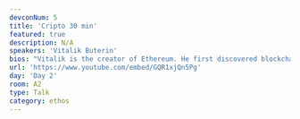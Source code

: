 ```yaml
---
devconNum: 5
title: 'Cripto 30 min'
featured: true
description: N/A
speakers: 'Vitalik Buterin'
bios: "Vitalik is the creator of Ethereum. He first discovered blockchain and cryptocurrency technologies through Bitcoin in 2011, and was immediately excited by the technology and its potential. He cofounded Bitcoin Magazine in September 2011, and after two and a half years looking at what the existing blockchain technology and applications had to offer, wrote the Ethereum white paper in November 2013. He now leads Ethereum's research team, working on future versions of the Ethereum protocol."
url: 'https://www.youtube.com/embed/GQR1xjQn5Pg'
day: 'Day 2'
room: A2
type: Talk
category: ethos
---
```


